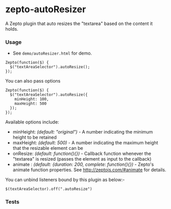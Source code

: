 zepto-autoResizer
=================
A Zepto plugin that auto resizes the "textarea" based on the content it holds.

### Usage ###
 * See ```demo/autoResizer.html``` for demo.

```
Zepto(function($) {
  $("textAreaSelector").autoResize();
});
```

You can also pass options
```
Zepto(function($) {
  $("textAreaSelector").autoResize({
    minHeight: 100,
    maxHeight: 500
  });
});
```

Available options include:
   * minHeight: *(default: "original")* - A number indicating the minimum height to be retained
   * maxHeight: *(default: 500)* - A number indicating the maximum height that the resizable element can be
   * onResize: *(default: function(){})* - Callback function whenever the "textarea" is resized (passes the element as input to the callback)
   * animate : *(default: {duration: 200, complete: function(){})* - Zepto's animate function properties. See http://zeptojs.com/#animate for details.

You can unbind listeners bound by this plugin as below:-
```
$(textAreaSelector).off(".autoResize")
```

### Tests ###

